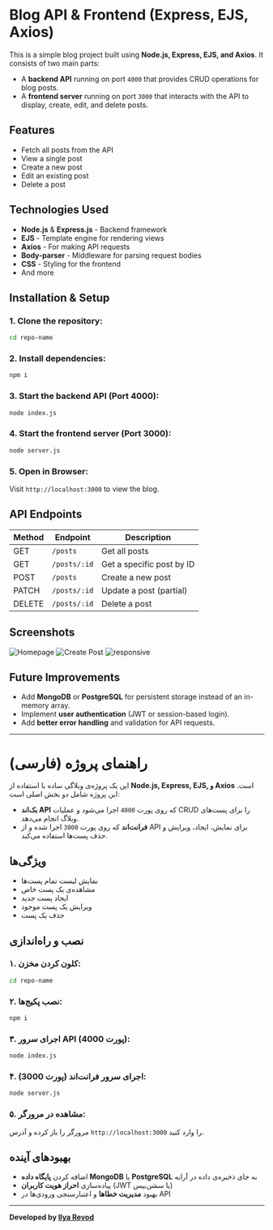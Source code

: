 # Blog API & Frontend (Express, EJS, Axios)

This is a simple blog project built using **Node.js, Express, EJS, and Axios**. It consists of two main parts:

- A **backend API** running on port `4000` that provides CRUD operations for blog posts.
- A **frontend server** running on port `3000` that interacts with the API to display, create, edit, and delete posts.

## Features

- Fetch all posts from the API
- View a single post
- Create a new post
- Edit an existing post
- Delete a post

## Technologies Used

- **Node.js** & **Express.js** - Backend framework
- **EJS** - Template engine for rendering views
- **Axios** - For making API requests
- **Body-parser** - Middleware for parsing request bodies
- **CSS** - Styling for the frontend
- And more

## Installation & Setup

### 1. Clone the repository:

```bash
cd repo-name
```

### 2. Install dependencies:

```bash
npm i
```

### 3. Start the backend API (Port 4000):

```bash
node index.js
```

### 4. Start the frontend server (Port 3000):

```bash
node server.js
```

### 5. Open in Browser:

Visit `http://localhost:3000` to view the blog.

## API Endpoints

| Method | Endpoint     | Description               |
| ------ | ------------ | ------------------------- |
| GET    | `/posts`     | Get all posts             |
| GET    | `/posts/:id` | Get a specific post by ID |
| POST   | `/posts`     | Create a new post         |
| PATCH  | `/posts/:id` | Update a post (partial)   |
| DELETE | `/posts/:id` | Delete a post             |

## Screenshots

![Homepage](./screenshots/homePage.png)
![Create Post](./screenshots/newPost.png)
![responsive](./screenshots/responsive.jpg)

## Future Improvements

- Add **MongoDB** or **PostgreSQL** for persistent storage instead of an in-memory array.
- Implement **user authentication** (JWT or session-based login).
- Add **better error handling** and validation for API requests.

---

# راهنمای پروژه (فارسی)

این یک پروژه‌ی وبلاگی ساده با استفاده از **Node.js, Express, EJS, و Axios** است. این پروژه شامل دو بخش اصلی است:

- **بک‌اند API** که روی پورت `4000` اجرا می‌شود و عملیات CRUD را برای پست‌های وبلاگ انجام می‌دهد.
- **فرانت‌اند** که روی پورت `3000` اجرا شده و از API برای نمایش، ایجاد، ویرایش و حذف پست‌ها استفاده می‌کند.

## ویژگی‌ها

- نمایش لیست تمام پست‌ها
- مشاهده‌ی یک پست خاص
- ایجاد پست جدید
- ویرایش یک پست موجود
- حذف یک پست

## نصب و راه‌اندازی

### ۱. کلون کردن مخزن:

```bash
cd repo-name
```

### ۲. نصب پکیج‌ها:

```bash
npm i
```

### ۳. اجرای سرور API (پورت 4000):

```bash
node index.js
```

### ۴. اجرای سرور فرانت‌اند (پورت 3000):

```bash
node server.js
```

### ۵. مشاهده در مرورگر:

مرورگر را باز کرده و آدرس `http://localhost:3000` را وارد کنید.

## بهبودهای آینده

- اضافه کردن **پایگاه داده MongoDB** یا **PostgreSQL** به جای ذخیره‌ی داده در آرایه
- پیاده‌سازی **احراز هویت کاربران** (JWT یا سشن‌بیس)
- بهبود **مدیریت خطاها** و اعتبارسنجی ورودی‌ها در API

---

**Developed by [Ilya Revod](https://github.com/ilyaRevod)**
